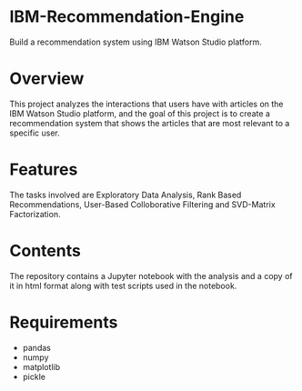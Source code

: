 # IBM-Recommendation-Engine

Build a recommendation system using IBM Watson Studio platform.

# Overview

This project analyzes the interactions that users have with articles on the IBM Watson Studio platform, and the goal of this project is to create a recommendation system that shows the articles that are most relevant to a specific user.

# Features
The tasks involved are Exploratory Data Analysis, Rank Based Recommendations, User-Based Colloborative Filtering and SVD-Matrix Factorization.

# Contents
The repository contains a Jupyter notebook with the analysis and a copy of it in html format along with test scripts used in the notebook.

# Requirements
- pandas
- numpy
- matplotlib
- pickle
